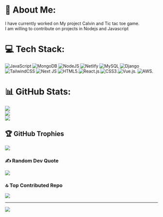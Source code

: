 # 💫 About Me:
I have currently worked on My project Calvin and Tic tac toe game.<br>I am willing to contribute on projects in Nodejs and Javascript


# 💻 Tech Stack:
![JavaScript](https://img.shields.io/badge/javascript-%23323330.svg?style=for-the-badge&logo=javascript&logoColor=%23F7DF1E) ![MongoDB](https://img.shields.io/badge/MongoDB-%234ea94b.svg?style=for-the-badge&logo=mongodb&logoColor=white) ![NodeJS](https://img.shields.io/badge/node.js-6DA55F?style=for-the-badge&logo=node.js&logoColor=white) ![Netlify](https://img.shields.io/badge/netlify-%23000000.svg?style=for-the-badge&logo=netlify&logoColor=#00C7B7) ![MySQL](https://img.shields.io/badge/mysql-4479A1.svg?style=for-the-badge&logo=mysql&logoColor=white) ![Django](https://img.shields.io/badge/django-%23092E20.svg?style=for-the-badge&logo=django&logoColor=white) ![TailwindCSS](https://img.shields.io/badge/tailwindcss-%2338B2AC.svg?style=for-the-badge&logo=tailwind-css&logoColor=white) ![Next JS](https://img.shields.io/badge/Next-black?style=for-the-badge&logo=next.js&logoColor=white) ![HTML5](https://img.shields.io/badge/HTML5-red?style=for-the-badge&logo=html5&logoColor=white).![React.js](https://img.shields.io/badge/react-%2320232a.svg?style=for-the-badge&logo=react&logoColor=%2361DAFB).![CSS3](https://img.shields.io/badge/css3-%231572B6.svg?style=for-the-badge&logo=css3&logoColor=white).![Vue.js](https://img.shields.io/badge/vue.js-%2335495e.svg?style=for-the-badge&logo=vuedotjs&logoColor=%234FC08D). ![AWS](https://img.shields.io/badge/AWS-%23FF9900.svg?style=for-the-badge&logo=amazon-aws&logoColor=white).
# 📊 GitHub Stats:
![](https://github-readme-stats.vercel.app/api?username=ashishkumar667&theme=dark&hide_border=true&include_all_commits=false&count_private=false)<br/>
![](https://github-readme-streak-stats.herokuapp.com/?user=ashishkumar667&theme=dark&hide_border=true)<br/>
![](https://github-readme-stats.vercel.app/api/top-langs/?username=ashishkumar667&theme=dark&hide_border=true&include_all_commits=false&count_private=false&layout=compact)

## 🏆 GitHub Trophies
![](https://github-profile-trophy.vercel.app/?username=ashishkumar667&theme=dark&no-frame=false&no-bg=true&margin-w=4)

### ✍️ Random Dev Quote
![](https://quotes-github-readme.vercel.app/api?type=horizontal&theme=radical)

### 🔝 Top Contributed Repo
![](https://github-contributor-stats.vercel.app/api?username=ashishkumar667&limit=5&theme=dark&combine_all_yearly_contributions=true)

---
[![](https://visitcount.itsvg.in/api?id=ashish667&label=Profile%20Views%20&color=0&icon=0&pretty=false)](https://visitcount.itsvg.in)

<!-- Proudly created with GPRM ( https://gprm.itsvg.in ) -->

